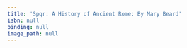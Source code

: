 ```yaml
---
title: 'Spqr: A History of Ancient Rome: By Mary Beard'
isbn: null
binding: null
image_path: null
---
```


